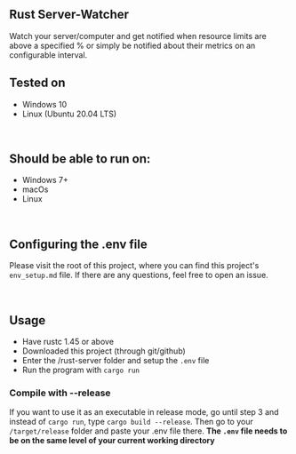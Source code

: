 ## Rust Server-Watcher 
Watch your server/computer and get notified when 
resource limits are above a specified % or simply be notified about their metrics on an configurable interval.

## Tested on
- Windows 10
- Linux (Ubuntu 20.04 LTS)

<br />

## Should be able to run on:
- Windows 7+
- macOs
- Linux

<br />

## Configuring the .env file
Please visit the root of this project, where 
you can find this project's `env_setup.md` file.
If there are any questions, feel free to open an
issue.

<br />

## Usage
* Have rustc 1.45 or above
* Downloaded this project (through git/github)
* Enter the /rust-server folder and setup the `.env` file
* Run the program with `cargo run`


### Compile with --release
If you want to use it as an executable in release mode, go until step 3 and instead of `cargo run`,
type `cargo build --release`. Then go to your 
`/target/release` folder and paste your .env file there. **The `.env` file needs to be on the same level of your current working directory**

